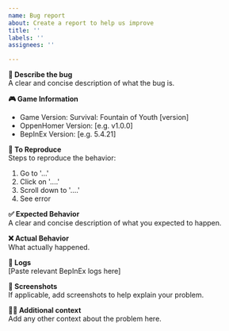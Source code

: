 ```yaml
---
name: Bug report
about: Create a report to help us improve
title: ''
labels: ''
assignees: ''

---
```



**🐛 Describe the bug**<br>
A clear and concise description of what the bug is.

**🎮 Game Information**
- Game Version: Survival: Fountain of Youth [version]
- OppenHomer Version: [e.g. v1.0.0]
- BepInEx Version: [e.g. 5.4.21]

**🔄 To Reproduce**<br>
Steps to reproduce the behavior:
1. Go to '...'
2. Click on '....'
3. Scroll down to '....'
4. See error

**✅ Expected Behavior**<br>
A clear and concise description of what you expected to happen.

**❌ Actual Behavior**<br>
What actually happened.

**📝 Logs**<br>
[Paste relevant BepInEx logs here]

**📸 Screenshots**<br>
If applicable, add screenshots to help explain your problem.

**🏴‍☠️ Additional context**<br>
Add any other context about the problem here.
